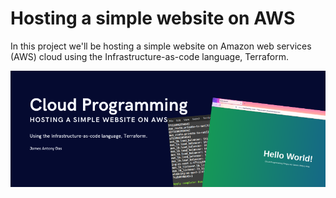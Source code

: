 # Hosting a simple website on AWS

In this project we'll be hosting a simple website on Amazon web services (AWS) cloud using the Infrastructure-as-code language, Terraform.

<p align="center" width="40">
  <img src="https://github.com/jamesantonydas/Hosting_a_website_on_AWS/blob/main/docs/img/banner.png"/>
</p>
